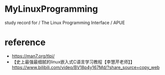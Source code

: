 # MyLinuxProgramming
study record for / The Linux Programming Interface / APUE

# reference
* https://man7.org/tlpi/
* 【史上最强最细腻的linux嵌入式C语言学习教程【李慧芹老师】】 https://www.bilibili.com/video/BV18p4y167Md/?share_source=copy_web
